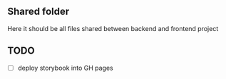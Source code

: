 ## Shared folder

Here it should be all files shared between backend and frontend project

## TODO

- [ ] deploy storybook into GH pages
